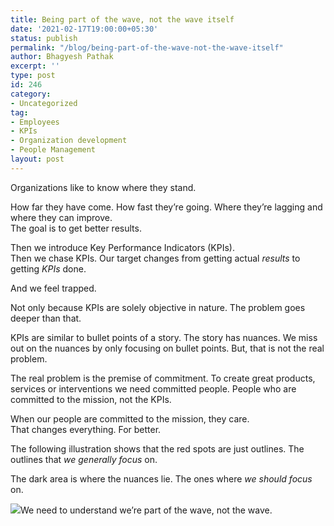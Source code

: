 ```yaml
---
title: Being part of the wave, not the wave itself
date: '2021-02-17T19:00:00+05:30'
status: publish
permalink: "/blog/being-part-of-the-wave-not-the-wave-itself"
author: Bhagyesh Pathak
excerpt: ''
type: post
id: 246
category:
- Uncategorized
tag:
- Employees
- KPIs
- Organization development
- People Management
layout: post
---
```


Organizations like to know where they stand.

How far they have come. How fast they’re going. Where they’re lagging and where they can improve.  
The goal is to get better results.

Then we introduce Key Performance Indicators (KPIs).  
Then we chase KPIs. Our target changes from getting actual *results* to getting *KPIs* done.

And we feel trapped.

Not only because KPIs are solely objective in nature. The problem goes deeper than that.

KPIs are similar to bullet points of a story. The story has nuances. We miss out on the nuances by only focusing on bullet points. But, that is not the real problem.

The real problem is the premise of commitment. To create great products, services or interventions we need committed people. People who are committed to the mission, not the KPIs.

When our people are committed to the mission, they care.  
That changes everything. For better.

The following illustration shows that the red spots are just outlines. The outlines that *we generally focus* on.

The dark area is where the nuances lie. The ones where *we should focus* on.

![](https://i0.wp.com/bhagyeshpathak.com/wp-content/uploads/2021/02/kpis-continuum.png?resize=1366%2C768&ssl=1)We need to understand we’re part of the wave, not the wave.
